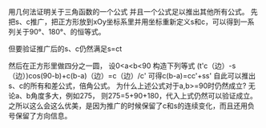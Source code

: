 用几何法证明关于三角函数的一个公式
并且一个公式足以推出其他所有公式。
先把s、c推广，把正方形放到xOy坐标系里并用坐标重新定义s和c，可以得到一系列关于90°、180°、的恒等式。

但要验证推广后的s、c仍然满足s=ct

然后在正方形里做四分之一圆，
设0<a<b<90
构造下列等式
(t'c（边）-s（边）)cos(90-b)+c(b-a)（边）=c（边）/c'
可得c(b-a)=cc'+ss'
自此可以推出s、c的所有和差公式，倍角公式。
为什么上述公式对于a,b>=90时仍然成立?
无论a、b角度多大，例如275，
则275=5+90+180，代入上式仍然可以验证成立。
之所以这么会这么优美，是因为推广的时候保留了c和s的连续变化，而且还用负号保留了方向信息。